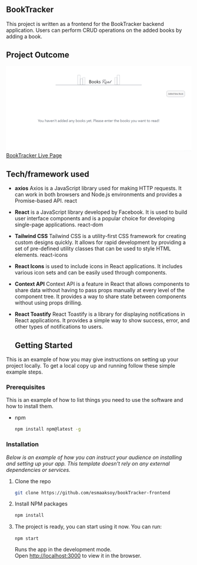 ## BookTracker

This project is written as a frontend for the BookTracker backend application. Users can perform CRUD operations on the added books by adding a book.

## Project Outcome

![Project gif](./book.gif)
[BookTracker Live Page](https://book-tracker-frontend-five.vercel.app/)

## Tech/framework used

- **axios**
  Axios is a JavaScript library used for making HTTP requests. It can work in both browsers and Node.js environments and provides a Promise-based API.
  react
- **React**
  is a JavaScript library developed by Facebook. It is used to build user interface components and is a popular choice for developing single-page applications.
  react-dom
- **Tailwind CSS**
  Tailwind CSS is a utility-first CSS framework for creating custom designs quickly. It allows for rapid development by providing a set of pre-defined utility classes that can be used to style HTML elements.
  react-icons
- **React Icons** is used to include icons in React applications. It includes various icon sets and can be easily used through components.
- **Context API**
  Context API is a feature in React that allows components to share data without having to pass props manually at every level of the component tree. It provides a way to share state between components without using props drilling.
- **React Toastify**
  React Toastify is a library for displaying notifications in React applications. It provides a simple way to show success, error, and other types of notifications to users.

  ## Getting Started

This is an example of how you may give instructions on setting up your project locally.
To get a local copy up and running follow these simple example steps.

### Prerequisites

This is an example of how to list things you need to use the software and how to install them.

- npm
  ```sh
  npm install npm@latest -g
  ```

### Installation

_Below is an example of how you can instruct your audience on installing and setting up your app. This template doesn't rely on any external dependencies or services._

1. Clone the repo
   ```sh
   git clone https://github.com/esmaaksoy/bookTracker-frontend
   ```
2. Install NPM packages
   ```sh
   npm install
   ```
3. The project is ready, you can start using it now.
   You can run:

   `npm start`

   Runs the app in the development mode.\
   Open [http://localhost:3000](http://localhost:3000) to view it in the browser.
